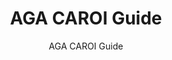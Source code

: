 ---
layout: resources-landing
title: "AGA CAROI Guide"
subtitle: "AGA CAROI Guide"
filters: federal-financial-assistance uniform-guidance training
doc-link: ../assets/files/Panel6_AGA-CAROI-Guide-05-2010.pdf
---